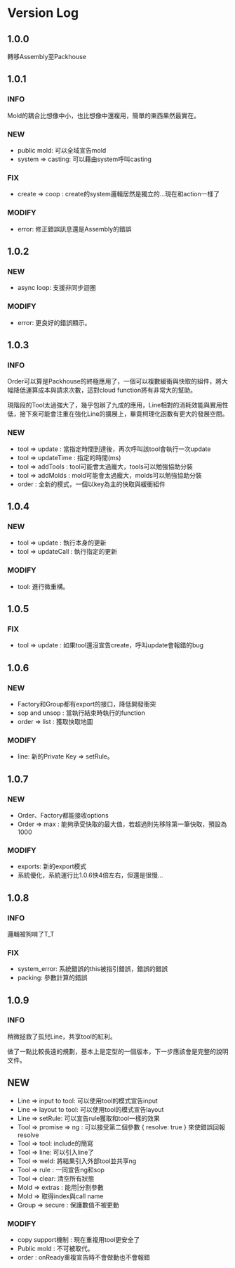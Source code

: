 # Version Log

## 1.0.0

轉移Assembly至Packhouse

## 1.0.1

### INFO

Mold的耦合比想像中小，也比想像中還複用，簡單的東西果然最實在。

### NEW

* public mold: 可以全域宣告mold
* system => casting: 可以藉由system呼叫casting

### FIX

* create => coop : create的system邏輯居然是獨立的...現在和action一樣了

### MODIFY

* error: 修正錯誤訊息還是Assembly的錯誤

## 1.0.2

### NEW

* async loop: 支援非同步迴圈

### MODIFY

* error: 更良好的錯誤顯示。

## 1.0.3

### INFO

Order可以算是Packhouse的終極應用了，一個可以複數緩衝與快取的組件，將大幅降低運算成本與請求次數，這對cloud function將有非常大的幫助。

現階段的Tool太過強大了，幾乎包辦了九成的應用，Line相對的消耗效能與實用性低，接下來可能會注重在強化Line的擴展上，畢竟柯理化函數有更大的發展空間。

### NEW

* tool => update : 當指定時間到達後，再次呼叫該tool會執行一次update
* tool => updateTime : 指定的時間(ms)
* tool => addTools : tool可能會太過龐大，tools可以勉強協助分裝
* tool => addMolds : mold可能會太過龐大，molds可以勉強協助分裝
* order : 全新的模式，一個以key為主的快取與緩衝組件

## 1.0.4

### NEW

* tool => update : 執行本身的更新
* tool => updateCall : 執行指定的更新

### MODIFY

* tool: 進行微重構。

## 1.0.5

### FIX

* tool => update : 如果tool還沒宣告create，呼叫update會報錯的bug

## 1.0.6

### NEW

* Factory和Group都有export的接口，降低開發衝突
* sop and unsop : 當執行結束時執行的function
* order => list : 獲取快取地圖

### MODIFY

* line: 新的Private Key => setRule。

## 1.0.7

### NEW

* Order、Factory都能接收options
* Order => max : 能夠承受快取的最大值，若超過則先移除第一筆快取，預設為1000

### MODIFY

* exports: 新的export模式
* 系統優化，系統運行比1.0.6快4倍左右，但還是很慢...

## 1.0.8

### INFO

邏輯被狗啃了T_T

### FIX

* system_error: 系統錯誤的this被指引錯誤，錯誤的錯誤
* packing: 參數計算的錯誤

## 1.0.9

### INFO

稍微拯救了孤兒Line，共享tool的紅利。

做了一點比較長遠的規劃，基本上是定型的一個版本，下一步應該會是完整的說明文件。

## NEW

* Line => input to tool: 可以使用tool的模式宣告input
* Line => layout to tool: 可以使用tool的模式宣告layout
* Line => setRule: 可以宣告rule獲取和tool一樣的效果
* Tool => promise => ng : 可以接受第二個參數 { resolve: true } 來使錯誤回報resolve
* Tool => tool: include的簡寫
* Tool => line: 可以引入line了
* Tool => weld: 將結果引入外部tool並共享ng
* Tool => rule : 一同宣告ng和sop
* Tool => clear: 清空所有狀態
* Mold => extras : 能用|分割參數
* Mold => 取得index與call name
* Group => secure : 保護數值不被更動

### MODIFY

* copy support機制 : 現在重複用tool更安全了
* Public mold : 不可被取代。
* order : onReady重複宣告時不會做動也不會報錯